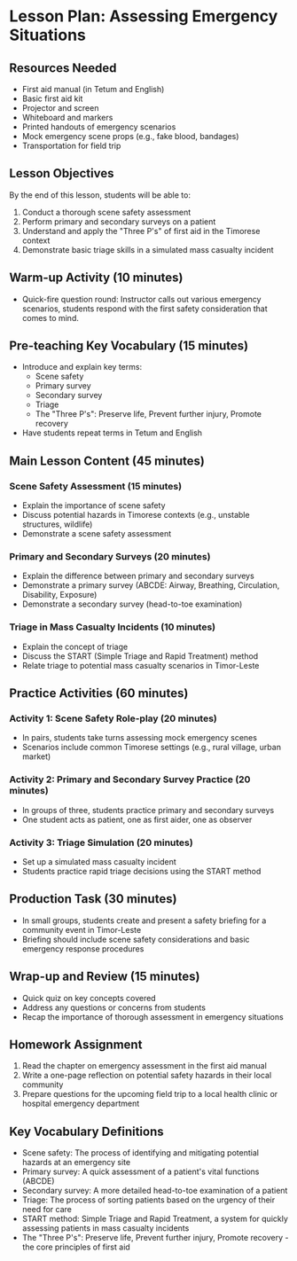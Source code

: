 # Lesson Plan: Assessing Emergency Situations

## Resources Needed
- First aid manual (in Tetum and English)
- Basic first aid kit
- Projector and screen
- Whiteboard and markers
- Printed handouts of emergency scenarios
- Mock emergency scene props (e.g., fake blood, bandages)
- Transportation for field trip

## Lesson Objectives
By the end of this lesson, students will be able to:
1. Conduct a thorough scene safety assessment
2. Perform primary and secondary surveys on a patient
3. Understand and apply the "Three P's" of first aid in the Timorese context
4. Demonstrate basic triage skills in a simulated mass casualty incident

## Warm-up Activity (10 minutes)
- Quick-fire question round: Instructor calls out various emergency scenarios, students respond with the first safety consideration that comes to mind.

## Pre-teaching Key Vocabulary (15 minutes)
- Introduce and explain key terms:
  * Scene safety
  * Primary survey
  * Secondary survey
  * Triage
  * The "Three P's": Preserve life, Prevent further injury, Promote recovery
- Have students repeat terms in Tetum and English

## Main Lesson Content (45 minutes)

### Scene Safety Assessment (15 minutes)
- Explain the importance of scene safety
- Discuss potential hazards in Timorese contexts (e.g., unstable structures, wildlife)
- Demonstrate a scene safety assessment

### Primary and Secondary Surveys (20 minutes)
- Explain the difference between primary and secondary surveys
- Demonstrate a primary survey (ABCDE: Airway, Breathing, Circulation, Disability, Exposure)
- Demonstrate a secondary survey (head-to-toe examination)

### Triage in Mass Casualty Incidents (10 minutes)
- Explain the concept of triage
- Discuss the START (Simple Triage and Rapid Treatment) method
- Relate triage to potential mass casualty scenarios in Timor-Leste

## Practice Activities (60 minutes)

### Activity 1: Scene Safety Role-play (20 minutes)
- In pairs, students take turns assessing mock emergency scenes
- Scenarios include common Timorese settings (e.g., rural village, urban market)

### Activity 2: Primary and Secondary Survey Practice (20 minutes)
- In groups of three, students practice primary and secondary surveys
- One student acts as patient, one as first aider, one as observer

### Activity 3: Triage Simulation (20 minutes)
- Set up a simulated mass casualty incident
- Students practice rapid triage decisions using the START method

## Production Task (30 minutes)
- In small groups, students create and present a safety briefing for a community event in Timor-Leste
- Briefing should include scene safety considerations and basic emergency response procedures

## Wrap-up and Review (15 minutes)
- Quick quiz on key concepts covered
- Address any questions or concerns from students
- Recap the importance of thorough assessment in emergency situations

## Homework Assignment
1. Read the chapter on emergency assessment in the first aid manual
2. Write a one-page reflection on potential safety hazards in their local community
3. Prepare questions for the upcoming field trip to a local health clinic or hospital emergency department

## Key Vocabulary Definitions
- Scene safety: The process of identifying and mitigating potential hazards at an emergency site
- Primary survey: A quick assessment of a patient's vital functions (ABCDE)
- Secondary survey: A more detailed head-to-toe examination of a patient
- Triage: The process of sorting patients based on the urgency of their need for care
- START method: Simple Triage and Rapid Treatment, a system for quickly assessing patients in mass casualty incidents
- The "Three P's": Preserve life, Prevent further injury, Promote recovery - the core principles of first aid